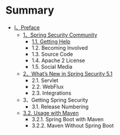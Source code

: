 # Summary

* [Ⅰ、Preface](README.md)
  * [1、Spring Security Community](11.md)
    * [1.1. Getting Help](11/11-getting-help.md)
    * 1.2. Becoming Involved
    * 1.3. Source Code
    * 1.4. Apache 2 License
    * 1.5. Social Media
  * [2、What’s New in Spring Security 5.1](2whats-new-in-spring-security-51.md)
    * 2.1. Servlet
    * 2.2. WebFlux
    * 2.3. Integrations
  * 3、Getting Spring Security
    * 3.1. Release Numbering
  * [3.2. Usage with Maven](32-usage-with-maven.md)
    * 3.2.1. Spring Boot with Maven
    * 3.2.2. Maven Without Spring Boot

